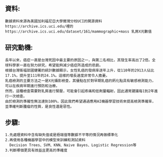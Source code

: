 ## 資料:
    數據資料來源為美國加利福尼亞大學爾灣分校UCI的開源資料https://archive.ics.uci.edu/裡的
    https://archive.ics.uci.edu/dataset/161/mammographic+mass 乳房X光數值


## 研究動機:
    長年以來，癌症一直是台灣死因中最主要的原因之一，與第二名相比，其發生率高出了2倍。全球科學家一直在努力研究，希望能夠減少癌症所造成的悲劇。
    根據台灣衛福部國健署的統計數據顯示，女性乳癌的發病率逐年上升，從110年的2913人佔比17.1%，提升至111年的24.1%。這樣的增長速度非常令人擔憂。
    乳癌檢測的主要方法之一是X光攝影檢查，其優點在於對早期乳癌的鈣化點具有敏感檢測能力，可以在疾病早期進行預防和治療。
    然而，這種檢查需要對乳房進行緊壓，可能會引起疼痛和低劑量輻射，因此通常建議每1到2年進行一次檢查。
    由於檢測的準確性無法達到100%，因此我們希望通過應用AI機器學習技術來提高檢測準確率，並準確判斷腫瘤的性質，是良性還是惡性。

## 步驟:
    1.先處理資料中含有缺失值或是極端值等數據不平等的情況再做標準化
    2.再使用各種機器學習中的模型來訓練和測試資料
      Decision Trees、SVM、KNN、Naive Bayes、Logistic Regression等
    3.判斷哪個更具有效益且更高的準確度
